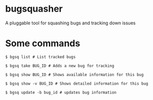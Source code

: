 bugsquasher
===========

A pluggable tool for squashing bugs and tracking down issues


Some commands
=============


    $ bgsq list # List tracked bugs

    $ bgsq take BUG_ID # Adds a new bug for tracking

    $ bgsq show BUG_ID # Shows available information for this bug

    $ bgsq show -v BUG_ID # Shows detailed information for this bug

    $ bgsq update -b bug_id # updates bug information